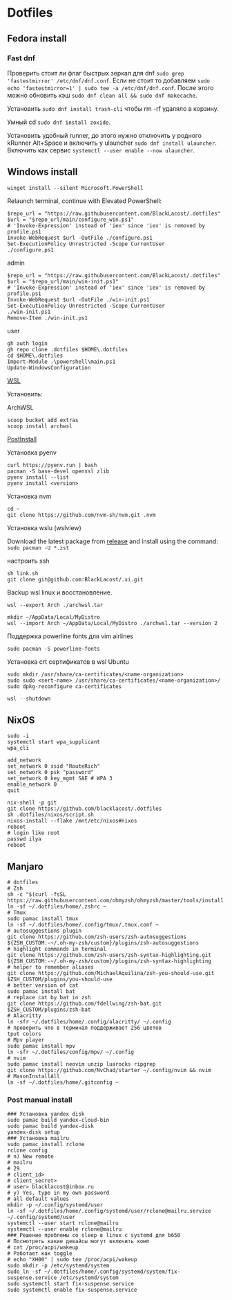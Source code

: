 # Dotfiles

## Fedora install

### Fast dnf

Проверить стоит ли флаг быстрых зеркал для dnf `sudo grep 'fastestmirror' /etc/dnf/dnf.conf`. Если не стоит то добавляем `sudo echo 'fastestmirror=1' | sudo tee -a /etc/dnf/dnf.conf`. После этого можно обновить кэш `sudo dnf clean all && sudo dnf makecache`.

Установить `sudo dnf install trash-cli` чтобы rm -rf удаляло в корзину.

Умный cd `sudo dnf install zoxide`.

Установить удобный runner, до этого нужно отключить у родного kRunner Alt+Space и включить у ulauncher `sudo dnf install ulauncher`. Включить как сервис `systemctl --user enable --now ulauncher`.

## Windows install

```shell
winget install --silent Microsoft.PowerShell
```

Relaunch terminal, continue with Elevated PowerShell:

```shell
$repo_url = "https://raw.githubusercontent.com/BlackLacost/.dotfiles"
$url = "$repo_url/main/configure_win.ps1"
# 'Invoke-Expression' instead of 'iex' since 'iex' is removed by profile.ps1
Invoke-WebRequest $url -OutFile ./configure.ps1
Set-ExecutionPolicy Unrestricted -Scope CurrentUser
./configure.ps1
```

admin

```shell
$repo_url = "https://raw.githubusercontent.com/BlackLacost/.dotfiles"
$url = "$repo_url/main/win-init.ps1"
# 'Invoke-Expression' instead of 'iex' since 'iex' is removed by profile.ps1
Invoke-WebRequest $url -OutFile ./win-init.ps1
Set-ExecutionPolicy Unrestricted -Scope CurrentUser
./win-init.ps1
Remove-Item ./win-init.ps1
```

user

```
gh auth login
gh repo clone .dotfiles $HOME\.dotfiles
cd $HOME\.dotfiles
Import-Module .\powershell\main.ps1
Update-WindowsConfiguration
```

[WSL](https://docs.microsoft.com/ru-ru/windows/wsl/install-win10#manual-installation-steps)

Установить:

ArchWSL

```
scoop bucket add extras
scoop install archwsl
```

[PostInstall](https://wsldl-pg.github.io/ArchW-docs/How-to-Setup/#setup-after-install)

Установка pyenv

```
curl https://pyenv.run | bash
pacman -S base-devel openssl zlib
pyenv install --list
pyenv install <version>
```

Установка nvm

```
cd ~
git clone https://github.com/nvm-sh/nvm.git .nvm
```

Установка wslu (wslview)

Download the latest package from [release](https://github.com/wslutilities/wslu/releases) and install using the command: `sudo pacman -U *.zst`

настроить ssh

```
sh link.sh
git clone git@github.com:BlackLacost/.xi.git
```

Backup wsl linux и восстановление.

```
wsl --export Arch ./archwsl.tar

mkdir ~/AppData/Local/MyDistro
wsl --import Arch ~/AppData/Local/MyDistro ./archwsl.tar --version 2
```

Поддержка powerline fonts для vim airlines

```
sudo pacman -S powerline-fonts
```

Установка crt сертификатов в wsl Ubuntu

```shell
sudo mkdir /usr/share/ca-certificates/<name-organization>
sudo sudo <sert-name> /usr/share/ca-certificates/<name-organization>/
sudo dpkg-reconfigure ca-certificates
```

```powershell
wsl --shutdown
```

## NixOS

```shell
sudo -i
systemctl start wpa_supplicant
wpa_cli
```

```wap_cli
add_network
set_network 0 ssid "RouteRich"
set_network 0 psk "password"
set_network 0 key_mgmt SAE # WPA 3
enable_network 0
quit
```

```shell
nix-shell -p git
git clone https://github.com/blacklacost/.dotfiles
sh .dotfiles/nixos/script.sh
nixos-install --flake /mnt/etc/nixos#nixos
reboot
# login like root
passwd ilya
reboot
```

## Manjaro

```shell
# dotfiles
# Zsh
sh -c "$(curl -fsSL https://raw.githubusercontent.com/ohmyzsh/ohmyzsh/master/tools/install.sh)"
ln -sf ~/.dotfiles/home/.zshrc ~
# Tmux
sudo pamac install tmux
ln -sf ~/.dotfiles/home/.config/tmux/.tmux.conf ~
# autosuggestions plugin
git clone https://github.com/zsh-users/zsh-autosuggestions ${ZSH_CUSTOM:-~/.oh-my-zsh/custom}/plugins/zsh-autosuggestions
# highlight commands in terminal
git clone https://github.com/zsh-users/zsh-syntax-highlighting.git ${ZSH_CUSTOM:-~/.oh-my-zsh/custom}/plugins/zsh-syntax-highlighting
# helper to remember aliases
git clone https://github.com/MichaelAquilina/zsh-you-should-use.git $ZSH_CUSTOM/plugins/you-should-use
# better version of cat
sudo pamac install bat
# replace cat by bat in zsh
git clone https://github.com/fdellwing/zsh-bat.git $ZSH_CUSTOM/plugins/zsh-bat
# Alacritty
ln -sfr ~/.dotfiles/home/.config/alacritty/ ~/.config
# проверить что в терминал поддерживает 256 цветов
tput colors
# Mpv player
sudo pamac install mpv
ln -sfr ~/.dotfiles/config/mpv/ ~/.config
# nvim
sudo pamac install neovim unzip luarocks ripgrep
git clone https://github.com/NvChad/starter ~/.config/nvim && nvim
# MasonInstallAll
ln -sf ~/.dotfiles/home/.gitconfig ~
```

### Post manual install

```shell
### Установка yandex disk
sudo pamac build yandex-cloud-bin
sudo pamac build yandex-disk
yandex-disk setup
### Установка mailru
sudo pamac install rclone
rclone config
# n) New remote
# mailru
# 29
# client_id>
# client_secret>
# user> blacklacost@inbox.ru
# y) Yes, type in my own password
# all default values
mkdir -p ~/.config/systemd/user
ln -sf ~/.dotfiles/home/.config/systemd/user/rclone@mailru.service ~/.config/systemd/user
systemctl --user start rclone@mailru
systemctl --user enable rclone@mailru
### Решение проблемы со sleep в linux с systemd для b650
# Посмотреть какие девайсы могут включить комп
# cat /proc/acpi/wakeup
# Работает как toggle
# echo "XH00" | sudo tee /proc/acpi/wakeup
sudo mkdir -p /etc/systemd/system
sudo ln -sf ~/.dotfiles/home/.config/systemd/system/fix-suspense.service /etc/systemd/system
sudo systemctl start fix-suspense.service
sudo systemctl enable fix-suspense.service
```
